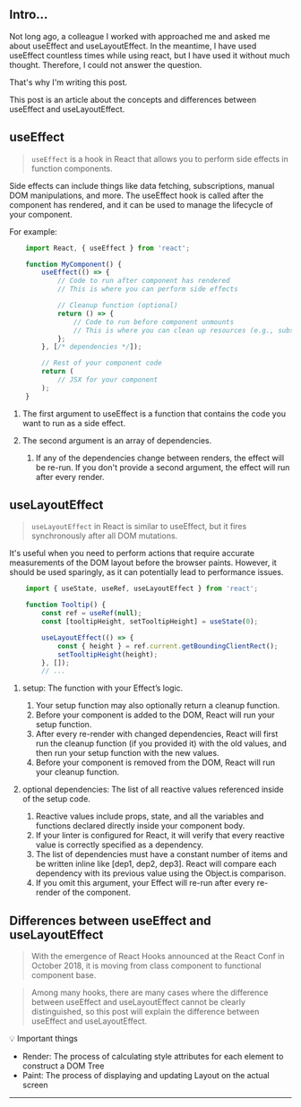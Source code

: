 ## Intro...
Not long ago, a colleague I worked with approached me and asked me about useEffect and useLayoutEffect. In the meantime, I have used useEffect countless times while using react, but I have used it without much thought. Therefore, I could not answer the question. 

That's why I'm writing this post.

This post is an article about the concepts and differences between useEffect and useLayoutEffect.

## useEffect
> `useEffect` is a hook in React that allows you to perform side effects in function components. 

Side effects can include things like data fetching, subscriptions, manual DOM manipulations, and more. The useEffect hook is called after the component has rendered, and it can be used to manage the lifecycle of your component.

For example:

```jsx
	import React, { useEffect } from 'react';

	function MyComponent() {
		useEffect(() => {
			// Code to run after component has rendered
			// This is where you can perform side effects

			// Cleanup function (optional)
			return () => {
				// Code to run before component unmounts
				// This is where you can clean up resources (e.g., subscriptions, timers)
			};
		}, [/* dependencies */]);

		// Rest of your component code
		return (
			// JSX for your component
		);
	}
```

1. The first argument to useEffect is a function that contains the code you want to run as a side effect. 

2. The second argument is an array of dependencies.
	1. If any of the dependencies change between renders, the effect will be re-run. If you don't provide a second argument, the effect will run after every render.
	
## useLayoutEffect
> `useLayoutEffect` in React is similar to useEffect, but it fires synchronously after all DOM mutations. 

It's useful when you need to perform actions that require accurate measurements of the DOM layout before the browser paints. However, it should be used sparingly, as it can potentially lead to performance issues.

```jsx
	import { useState, useRef, useLayoutEffect } from 'react';

	function Tooltip() {
		const ref = useRef(null);
		const [tooltipHeight, setTooltipHeight] = useState(0);

		useLayoutEffect(() => {
			const { height } = ref.current.getBoundingClientRect();
			setTooltipHeight(height);
		}, []);
		// ...
```

1. setup: The function with your Effect’s logic. 
	1. Your setup function may also optionally return a cleanup function. 
	2. Before your component is added to the DOM, React will run your setup function. 
	3. After every re-render with changed dependencies, React will first run the cleanup function (if you provided it) with the old values, and then run your setup function with the new values. 
	4. Before your component is removed from the DOM, React will run your cleanup function.

2. optional dependencies: The list of all reactive values referenced inside of the setup code. 
	1. Reactive values include props, state, and all the variables and functions declared directly inside your component body. 
	2. If your linter is configured for React, it will verify that every reactive value is correctly specified as a dependency. 
	3. The list of dependencies must have a constant number of items and be written inline like [dep1, dep2, dep3]. React will compare each dependency with its previous value using the Object.is comparison. 
	4. If you omit this argument, your Effect will re-run after every re-render of the component.

## Differences between useEffect and useLayoutEffect
> With the emergence of React Hooks announced at the React Conf in October 2018, it is moving from class component to functional component base.

> Among many hooks, there are many cases where the difference between useEffect and useLayoutEffect cannot be clearly distinguished, so this post will explain the difference between useEffect and useLayoutEffect.

💡 Important things

- Render: The process of calculating style attributes for each element to construct a DOM Tree
- Paint: The process of displaying and updating Layout on the actual screen


---
[](https://medium.com/@jnso5072/react-useeffect-%EC%99%80-uselayouteffect-%EC%9D%98-%EC%B0%A8%EC%9D%B4%EB%8A%94-%EB%AC%B4%EC%97%87%EC%9D%BC%EA%B9%8C-e1a13adf1cd5)

[](https://legacy.reactjs.org/docs/hooks-effect.html)

[](https://react.dev/reference/react/useLayoutEffect)